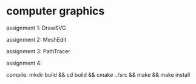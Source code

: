 # computer graphics
assignment 1: DrawSVG

assignment 2: MeshEdit

assignment 3: PathTracer

assignment 4: 

compile: 
mkdir build && cd build && cmake ../src && make && make install
